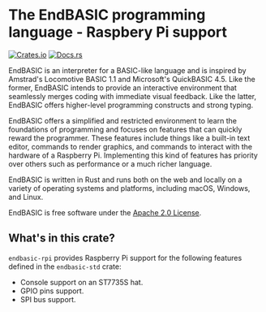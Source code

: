 # The EndBASIC programming language - Raspbery Pi support

[![Crates.io](https://img.shields.io/crates/v/endbasic-rpi.svg)](https://crates.io/crates/endbasic-rpi/)
[![Docs.rs](https://docs.rs/endbasic-rpi/badge.svg)](https://docs.rs/endbasic-rpi/)

EndBASIC is an interpreter for a BASIC-like language and is inspired by
Amstrad's Locomotive BASIC 1.1 and Microsoft's QuickBASIC 4.5.  Like the former,
EndBASIC intends to provide an interactive environment that seamlessly merges
coding with immediate visual feedback.  Like the latter, EndBASIC offers
higher-level programming constructs and strong typing.

EndBASIC offers a simplified and restricted environment to learn the foundations
of programming and focuses on features that can quickly reward the programmer.
These features include things like a built-in text editor, commands to
render graphics, and commands to interact with the hardware of a Raspberry
Pi.  Implementing this kind of features has priority over others such as
performance or a much richer language.

EndBASIC is written in Rust and runs both on the web and locally on a variety of
operating systems and platforms, including macOS, Windows, and Linux.

EndBASIC is free software under the [Apache 2.0 License](LICENSE).

## What's in this crate?

`endbasic-rpi` provides Raspberry Pi support for the following features defined
in the `endbasic-std` crate:

*   Console support on an ST7735S hat.
*   GPIO pins support.
*   SPI bus support.

